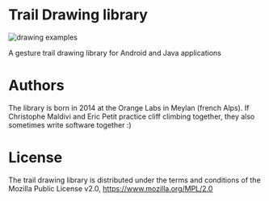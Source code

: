 Trail Drawing library
=====================

![drawing examples](https://github.com/Orange-OpenSource/trail-drawing/blob/master/demo/example.png)

A gesture trail drawing library for Android and Java applications

# Authors
The library is born in 2014 at the Orange Labs in Meylan (french Alps). If Christophe Maldivi and Eric Petit practice cliff climbing together, they also sometimes write software together :)

# License
The trail drawing library is distributed under the terms and conditions of the Mozilla Public License v2.0, https://www.mozilla.org/MPL/2.0
